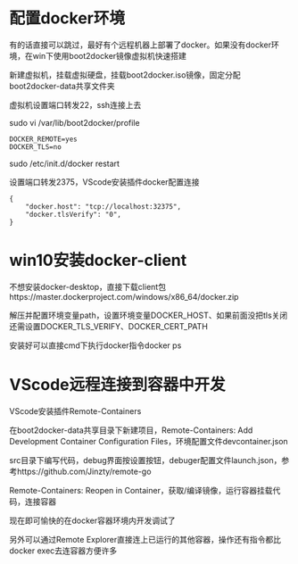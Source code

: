 <h1>配置docker环境</h1>

有的话直接可以跳过，最好有个远程机器上部署了docker。如果没有docker环境，在win下使用boot2docker镜像虚拟机快速搭建

新建虚拟机，挂载虚拟硬盘，挂载boot2docker.iso镜像，固定分配boot2docker-data共享文件夹

虚拟机设置端口转发22，ssh连接上去

sudo vi /var/lib/boot2docker/profile
```
DOCKER_REMOTE=yes
DOCKER_TLS=no
```
sudo /etc/init.d/docker restart

设置端口转发2375，VScode安装插件docker配置连接
```
{
    "docker.host": "tcp://localhost:32375",
    "docker.tlsVerify": "0",
}
```
<h1>win10安装docker-client</h1>

不想安装docker-desktop，直接下载client包https://master.dockerproject.com/windows/x86_64/docker.zip

解压并配置环境变量path，设置环境变量DOCKER_HOST、如果前面没把tls关闭还需设置DOCKER_TLS_VERIFY、DOCKER_CERT_PATH

安装好可以直接cmd下执行docker指令docker ps

<h1>VScode远程连接到容器中开发</h1>

VScode安装插件Remote-Containers

在boot2docker-data共享目录下新建项目，Remote-Containers: Add Development Container Configuration Files，环境配置文件devcontainer.json

src目录下编写代码，debug界面按设置按钮，debuger配置文件launch.json，参考https://github.com/Jinzty/remote-go

Remote-Containers: Reopen in Container，获取/编译镜像，运行容器挂载代码，连接容器

现在即可愉快的在docker容器环境内开发调试了

另外可以通过Remote Explorer直接连上已运行的其他容器，操作还有指令都比docker exec去连容器方便许多
